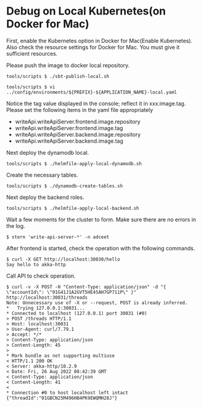 # Debug on Local Kubernetes(on Docker for Mac)

First, enable the Kubernetes option in Docker for Mac(Enable Kubernetes).
Also check the resource settings for Docker for Mac. You must give it sufficient resources.

Please push the image to docker local repository.

```shell
tools/scripts $ ./sbt-publish-local.sh
```

```shell
tools/scripts $ vi ../config/environments/${PREFIX}-${APPLICATION_NAME}-local.yaml
```

Notice the tag value displayed in the console; reflect it in xxx.image.tag.
Please set the following items in the yaml file appropriately

- writeApi.writeApiServer.frontend.image.repository
- writeApi.writeApiServer.frontend.image.tag
- writeApi.writeApiServer.backend.image.repository
- writeApi.writeApiServer.backend.image.tag

Next deploy the dynamodb local.

```shell
tools/scripts $ ./helmfile-apply-local-dynamodb.sh
```

Create the necessary tables.

```shell
tools/scripts $ ./dynamodb-create-tables.sh
```

Next deploy the backend roles.

```shell
tools/scripts $ ./helmfile-apply-local-backend.sh
```

Wait a few moments for the cluster to form. Make sure there are no errors in the log.

```shell
$ stern 'write-api-server-*' -n adceet
```

After frontend is started, check the operation with the following commands.

```shell
$ curl -X GET http://localhost:30030/hello
Say hello to akka-http
```

Call API to check operation.

```shell
$ curl -v -X POST -H "Content-Type: application/json" -d "{ \"accountId\": \"01G41J1A2GVT5HE45AH7GP711P\" }" http://localhost:30031/threads
Note: Unnecessary use of -X or --request, POST is already inferred.
*   Trying 127.0.0.1:30031...
* Connected to localhost (127.0.0.1) port 30031 (#0)
> POST /threads HTTP/1.1
> Host: localhost:30031
> User-Agent: curl/7.79.1
> Accept: */*
> Content-Type: application/json
> Content-Length: 45
>
* Mark bundle as not supporting multiuse
< HTTP/1.1 200 OK
< Server: akka-http/10.2.9
< Date: Fri, 26 Aug 2022 08:42:39 GMT
< Content-Type: application/json
< Content-Length: 41
<
* Connection #0 to host localhost left intact
{"threadId":"01GBCN25M496HB4PK9EWQMH28J"}
```

